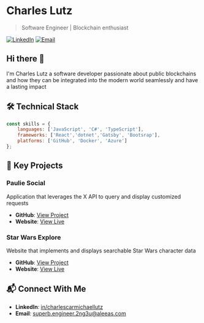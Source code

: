 # Charles Lutz

[](https://github.com/CharlesCarMichaelLutz/CharlesCarMichaelLutz#charles-lutz)

> Software Engineer | Blockchain enthusiast

[![LinkedIn](https://camo.githubusercontent.com/7f4fa09b1856697217ac8392123d9ab7b47e4d8f8b96d82fb5ba375f7b5f0406/68747470733a2f2f696d672e736869656c64732e696f2f62616467652f4c696e6b6564496e2d436f6e6e6563742d626c7565)](https://www.linkedin.com/in/CharlesCarMichaelLutz/) [![Email](https://camo.githubusercontent.com/108511c6f76806eaf502755e50b8fe6c523f6fdbb37453156e30dc7e246fc110/68747470733a2f2f696d672e736869656c64732e696f2f62616467652f456d61696c2d436f6e746163742d726564)](mailto:superb.engineer.2ng3u@aleeas.com)

## Hi there 👋 

I'm Charles Lutz a software developer passionate about public blockchains and how they can be integrated into the modern world seamlessly and have a lasting impact

## 🛠️ Technical Stack

[](https://github.com/CharlesCarMichaelLutz/CharlesCarMichaelLutz#%EF%B8%8F-technical-stack)

```js
const skills = {
    languages: ['JavaScript', 'C#', 'TypeScript'],
    frameworks: ['React','dotnet','Gatsby', 'Bootsrap'],
    platforms: ['GitHub', 'Docker', 'Azure']
};
```

## 🚀 Key Projects

[](https://github.com/CharlesCarMichaelLutz/CharlesCarMichaelLutz#-key-projects)

### Paulie Social

[](https://github.com/CharlesCarMichaelLutz/CharlesCarMichaelLutz#paulie-social)

Application that leverages the X API to query and display customized requests

- **GitHub**: [View Project](https://github.com/CharlesCarMichaelLutz/Paulie_Social)
- **Website**: [View Live](https://pauliesocialwebapi20240511111452.azurewebsites.net/)

### Star Wars Explore

[](https://github.com/CharlesCarMichaelLutz/CharlesCarMichaelLutz#paulie-social)

Website that implements and displays searchable Star Wars character data 

- **GitHub**: [View Project](https://github.com/CharlesCarMichaelLutz/Star-Wars-Explore)
- **Website**: [View Live](https://star-wars-explore.onrender.com/)

## 📬 Connect With Me

[](https://github.com/CharlesCarMichaelLutz/CharlesCarMichaelLutz#-connect-with-me)

- **LinkedIn**: [in/charlescarmichaellutz](https://www.linkedin.com/in/charlescarmichaellutz/)
- **Email**: [superb.engineer.2ng3u@aleeas.com](mailto:superb.engineer.2ng3u@aleeas.com)
